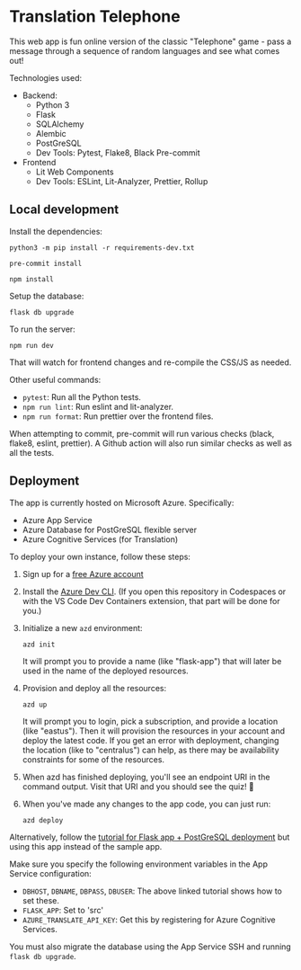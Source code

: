 # Translation Telephone

This web app is fun online version of the classic "Telephone" game - pass a message through a sequence of random languages and see what comes out!

Technologies used:

* Backend:
  * Python 3
  * Flask
  * SQLAlchemy
  * Alembic
  * PostGreSQL
  * Dev Tools: Pytest, Flake8, Black Pre-commit
* Frontend
  * Lit Web Components
  * Dev Tools: ESLint, Lit-Analyzer, Prettier, Rollup

## Local development

Install the dependencies:

```python3 -m pip install -r requirements-dev.txt```

```pre-commit install```

```npm install```

Setup the database:

  ```flask db upgrade```

To run the server:

```npm run dev```

That will watch for frontend changes and re-compile the CSS/JS as needed.

Other useful commands:

* `pytest`: Run all the Python tests.
* `npm run lint`: Run eslint and lit-analyzer.
* `npm run format`: Run prettier over the frontend files.

When attempting to commit, pre-commit will run various checks (black, flake8, eslint, prettier).
A Github action will also run similar checks as well as all the tests.

## Deployment

The app is currently hosted on Microsoft Azure. Specifically:

* Azure App Service
* Azure Database for PostGreSQL flexible server
* Azure Cognitive Services (for Translation)

To deploy your own instance, follow these steps:

1. Sign up for a [free Azure account](https://azure.microsoft.com/free/?WT.mc_id=python-79461-pamelafox)
2. Install the [Azure Dev CLI](https://learn.microsoft.com/azure/developer/azure-developer-cli/install-azd?WT.mc_id=python-79461-pamelafox). (If you open this repository in Codespaces or with the VS Code Dev Containers extension, that part will be done for you.)
3. Initialize a new `azd` environment:

    ```shell
    azd init
    ```

    It will prompt you to provide a name (like "flask-app") that will later be used in the name of the deployed resources.

4. Provision and deploy all the resources:

    ```shell
    azd up
    ```

    It will prompt you to login, pick a subscription, and provide a location (like "eastus"). Then it will provision the resources in your account and deploy the latest code. If you get an error with deployment, changing the location (like to "centralus") can help, as there may be availability constraints for some of the resources.

5. When azd has finished deploying, you'll see an endpoint URI in the command output. Visit that URI and you should see the quiz! 🎉

6. When you've made any changes to the app code, you can just run:

    ```shell
    azd deploy
    ```

Alternatively, follow the [tutorial for Flask app + PostGreSQL deployment](https://docs.microsoft.com/azure/app-service/tutorial-python-postgresql-app) but using this app instead of the sample app.

Make sure you specify the following environment variables in the App Service configuration:

* `DBHOST`, `DBNAME`, `DBPASS`, `DBUSER`: The above linked tutorial shows how to set these.
* `FLASK_APP`: Set to 'src'
* `AZURE_TRANSLATE_API_KEY`: Get this by registering for Azure Cognitive Services.

You must also migrate the database using the App Service SSH and running `flask db upgrade`.
